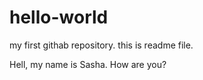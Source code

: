 # hello-world
my first githab repository.
this is readme file.

Hell, my name is Sasha. How are you?
